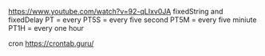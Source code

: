https://www.youtube.com/watch?v=92-qLIxv0JA
fixedString and fixedDelay
PT = every
PT5S = every five second
PT5M = every five miniute
PT1H = every one hour

cron
https://crontab.guru/
